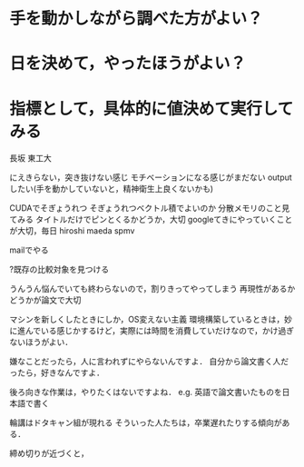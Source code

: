# 手を動かしながら調べた方がよい？

# 日を決めて，やったほうがよい？

# 指標として，具体的に値決めて実行してみる
長坂 東工大

にえきらない，突き抜けない感じ
モチベーションになる感じがまだない
outputしたい(手を動かしていないと，精神衛生上良くないかも)

CUDAでそぎょうれつ
そぎょうれつベクトル積でよいのか
分散メモリのこと見てみる
タイトルだけでピンとくるかどうか，大切
googleてきにやっていくことが大切，毎日
hiroshi maeda spmv

mailでやる

?既存の比較対象を見つける

うんうん悩んでいても終わらないので，割りきってやってしまう
再現性があるかどうかが論文で大切

マシンを新しくしたときにしか，OS変えない主義
環境構築しているときは，妙に進んでいる感じかするけど，実際には時間を消費していだけなので，かけ過ぎないほうがよい．

嫌なことだったら，人に言われずにやらないんですよ．
自分から論文書く人だったら，好きなんですよ．

後ろ向きな作業は，やりたくはないですよね．
e.g. 英語で論文書いたものを日本語で書く

輪講はドタキャン組が現れる
そういった人たちは，卒業遅れたりする傾向がある．

締め切りが近づくと，
